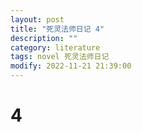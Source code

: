 ```yaml
---
layout: post
title: "死灵法师日记 4"
description: ""
category: literature
tags: novel 死灵法师日记
modify: 2022-11-21 21:39:00
---
```




# 4